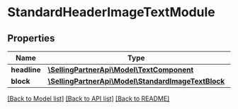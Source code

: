 # StandardHeaderImageTextModule

## Properties
Name | Type | Description | Notes
------------ | ------------- | ------------- | -------------
**headline** | [**\SellingPartnerApi\Model\TextComponent**](TextComponent.md) |  | [optional] 
**block** | [**\SellingPartnerApi\Model\StandardImageTextBlock**](StandardImageTextBlock.md) |  | [optional] 

[[Back to Model list]](../README.md#documentation-for-models) [[Back to API list]](../README.md#documentation-for-api-endpoints) [[Back to README]](../README.md)


